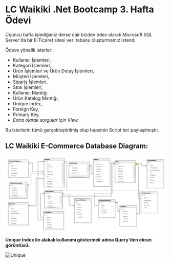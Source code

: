 # LC Waikiki .Net Bootcamp 3. Hafta Ödevi

Üçüncü hafta işlediğimiz derse dair bizden ödev olarak Microsoft SQL Server'da bir E-Ticaret sitesi veri tabanu oluşturmamız istendi.

Ödeve yönelik isterler:
* Kullanıcı İşlemleri,
* Kategori İşlemleri,
* Ürün İşlemleri ve Ürün Detay İşlemleri,
* Müşteri İşlemleri,
* Sipariş İşlemleri,
* Stok İşlemleri,
* Kullanıcı Mantığı,
* Ürün Katalog Mantığı,
* Unique Index,
* Foreign Key,
* Primary Key,
* *Extra olarak sorgular için View.*

Bu isterlerin tümü gerçekleştirilmiş olup hepsinin Script leri paylaşılmıştır.

## LC Waikiki E-Commerce Database Diagram:

![Diagram](https://github.com/179-LCWaikiki-Net-Bootcamp/UgurSabirer-Week3/blob/master/LCWaikikiECommerceDBDiagram.png)

**Unique Index ile alakalı kullanımı göstermek adına Query'den ekran görüntüsü:**

![Unique](https://user-images.githubusercontent.com/62643473/167013742-741da8d3-8b44-4128-8565-0643653166c7.png)

